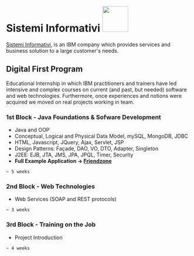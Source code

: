 <h1>Sistemi Informativi <img src="https://upload.wikimedia.org/wikipedia/commons/thumb/5/51/IBM_logo.svg/1280px-IBM_logo.svg.png" width="70"></img></h1>

[Sistemi Informativi](https://www.sistinf.it/), is an IBM company which provides services and business solution to a large customer's needs.

## Digital First Program
Educational Internship in which IBM practitioners and trainers have led intensive and complex courses on current (and past, but needed) software and web technologies. Furthermore, once experiences and notions were acquired we moved on real projects working in team.

### 1st Block - Java Foundations & Sofware Development
+ Java and OOP
+ Conceptual, Logical and Physical Data Model, mySQL, MongoDB, JDBC
+ HTML, Javascript, JQuery, Ajax, Servlet, JSP
+ Design Patterns:  Façade, DAO, VO, DTO, Adapter, Singleton
+ J2EE: EJB, JTA, JMS, JPA, JPQL, Timer, Security
+ **Full Example Application &rarr; [Friendzone](https://github.com/Starnino/Sistemi-Informativi/Friendzone "Friendzone")**

`~ 5 weeks`

### 2nd Block - Web Technologies
+ Web Services (SOAP and REST protocols)

`~ 3 weeks`

### 3rd Block - Training on the Job
+ Project Introduction

`~ 4 weeks`
